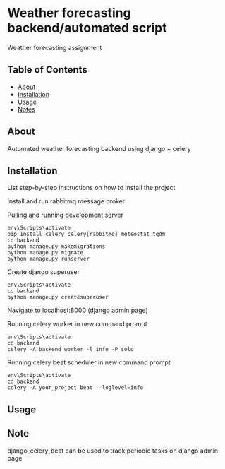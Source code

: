 # Weather forecasting backend/automated script

Weather forecasting assignment

## Table of Contents

- [About](#about)
- [Installation](#installation)
- [Usage](#usage)
- [Notes](#note)

## About

Automated weather forecasting backend using django + celery

## Installation
List step-by-step instructions on how to install the project

Install and run rabbitmq message broker

Pulling and running development server 
```
env\Scripts\activate
pip install celery celery[rabbitmq] meteostat tqdm
cd backend
python manage.py makemigrations
python manage.py migrate
python manage.py runserver
```

Create django superuser
```
env\Scripts\activate
cd backend
python manage.py createsuperuser
```

Navigate to localhost:8000 (django admin page)

Running celery worker in new command prompt
```
env\Scripts\activate
cd backend
celery -A backend worker -l info -P solo
```

Running celery beat scheduler in new command prompt
```
env\Scripts\activate
cd backend
celery -A your_project beat --loglevel=info
```


## Usage

## Note
django_celery_beat can be used to track periodic tasks on django admin page


